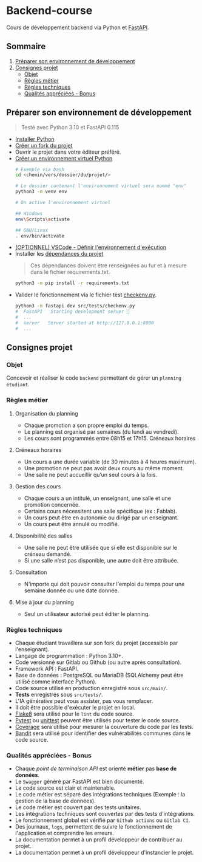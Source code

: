 # Backend-course

Cours de développement backend via Python et [FastAPI](https://fastapi.tiangolo.com/).

## Sommaire

1. [Préparer son environnement de développement](#préparer-son-environnement-de-développement)
2. [Consignes projet](#consignes-projet)
    - [Objet](#objet)
    - [Règles métier](#règles-métier)
    - [Règles techniques](#règles-techniques)
    - [Qualités appréciées - Bonus](#qualités-appréciées---bonus)


## Préparer son environnement de développement

> Testé avec Python 3.10 et FastAPI 0.115

- [Installer Python](https://wiki.python.org/moin/BeginnersGuide/Download)
- [Créer un fork du projet](https://docs.github.com/fr/pull-requests/collaborating-with-pull-requests/working-with-forks/fork-a-repo#forking-a-repository)
- Ouvrir le projet dans votre éditeur préféré.
- [Créer un environnement virtuel Python](https://docs.python.org/3/tutorial/venv.html)
    ```bash
    # Exemple via bash
    cd <chemin/vers/dossier/du/projet/>

    # Le dossier contenant l'environnement virtuel sera nommé "env"
    python3 -m venv env

    # On active l'environnement virtuel
    
    ## Windows
    env\Scripts\activate
    
    ## GNU/Linux
    . env/bin/activate
    ```
- [(OPTIONNEL) VSCode - Définir l'environnement d'exécution](https://code.visualstudio.com/docs/python/environments#_working-with-python-interpreters)
- Installer les [dépendances du projet](requirements.txt)
    > Ces dépendances doivent être renseignées au fur et à mesure dans le fichier requirements.txt.
    ```bash
    python3 -m pip install -r requirements.txt
    ```
- Valider le fonctionnement via le fichier test [checkenv.py](src/tests/checkenv.py).
    ```bash
    python3 -m fastapi dev src/tests/checkenv.py
    #  FastAPI   Starting development server 🚀
    #  ...
    #  server   Server started at http://127.0.0.1:8000
    #  ...
    ```

## Consignes projet

### Objet

Concevoir et réaliser le code `backend` permettant de gérer un `planning étudiant`.

### Règles métier

1. Organisation du planning

    - Chaque promotion a son propre emploi du temps.
    - Le planning est organisé par semaines (du lundi au vendredi).
    - Les cours sont programmés entre 08h15 et 17h15.
    Créneaux horaires

2. Créneaux horaires

    - Un cours a une durée variable (de 30 minutes à 4 heures maximum).
    - Une promotion ne peut pas avoir deux cours au même moment.
    - Une salle ne peut accueillir qu’un seul cours à la fois.

3. Gestion des cours
    
    - Chaque cours a un intitulé, un enseignant, une salle et une promotion concernée.
    - Certains cours nécessitent une salle spécifique (ex : Fablab).
    - Un cours peut être en autonomie ou dirigé par un enseignant.
    - Un cours peut être annulé ou modifié.

4. Disponibilité des salles

    - Une salle ne peut être utilisée que si elle est disponible sur le créneau demandé.
    - Si une salle n’est pas disponible, une autre doit être attribuée.

5. Consultation

    - N'importe qui doit pouvoir consulter l'emploi du temps pour une semaine donnée ou une date donnée.

6. Mise à jour du planning

    - Seul un utilisateur autorisé peut éditer le planning.

### Règles techniques

- Chaque étudiant travaillera sur son fork du projet (accessible par l'enseignant).
- Langage de programmation : Python 3.10+.
- Code versionné sur Gitlab ou Github (ou autre après consultation).
- Framework API : FastAPI.
- Base de données : PostgreSQL ou MariaDB (SQLAlchemy peut être utilisé comme interface Python).
- Code source utilisé en production enregistré sous `src/main/`.
- **Tests** enregistrés sous `src/tests/`.
- L'IA générative peut vous assister, pas vous remplacer.
- Il doit être possible d'exécuter le projet en local.
- [Flake8](https://flake8.pycqa.org/en/latest/) sera utilisé pour le `lint` du code source.
- [Pytest](http://docs.pytest.org/en/stable/) ou [unittest](https://docs.python.org/3/library/unittest.html) peuvent être utilisés pour tester le code source.
- [Coverage](https://coverage.readthedocs.io/en/7.6.12/) sera utilisé pour mesurer la couverture du code par les tests.
- [Bandit](https://bandit.readthedocs.io/en/latest/) sera utilisé pour identifier des vulnérabilités communes dans le code source.

### Qualités appréciées - Bonus

- Chaque *point de terminaison API* est orienté **métier** pas **base de données**.
- Le `Swagger` généré par FastAPI est bien documenté.
- Le code source est clair et maintenable.
- Le code métier est séparé des intégrations techniques (Exemple : la gestion de la base de données).
- Le code métier est couvert par des tests unitaires.
- Les intégrations techniques sont couvertes par des tests d'intégrations.
- Le fonctionnement global est vérifié par `Github actions` ou `Gitlab CI`.
- Des journaux, `logs`, permettent de suivre le fonctionnement de l'application et comprendre les erreurs.
- La documentation permet à un profil développeur de contribuer au projet.
- La documentation permet à un profil développeur d'instancier le projet.
